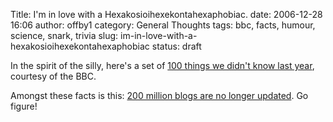 Title: I'm in love with a Hexakosioihexekontahexaphobiac.
date: 2006-12-28 16:06
author: offby1
category: General Thoughts
tags: bbc, facts, humour, science, snark, trivia
slug: im-in-love-with-a-hexakosioihexekontahexaphobiac
status: draft

In the spirit of the silly, here's a set of [100 things we didn't know last year](http://www.bbc.co.uk/blogs/magazinemonitor/index.html#a007948), courtesy of the BBC.

Amongst these facts is this: [200 million blogs are no longer updated](http://www.offlineblog.com/mildillson). Go figure!
